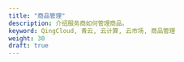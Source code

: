 ```yaml
---
title: "商品管理"
description: 介绍服务商如何管理商品。
keyword: QingCloud, 青云, 云计算, 云市场, 商品管理 
weight: 30
draft: true
---
```


